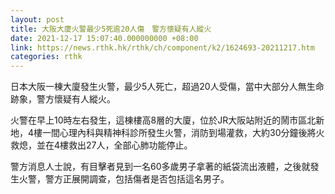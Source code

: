 ```yaml
---
layout: post
title: 大阪大廈火警最少5死逾20人傷　警方懷疑有人縱火
date: 2021-12-17 15:07:40.000000000 +08:00
link: https://news.rthk.hk/rthk/ch/component/k2/1624693-20211217.htm
categories: rthk
---
```


日本大阪一棟大廈發生火警，最少5人死亡，超過20人受傷，當中大部分人無生命跡象，警方懷疑有人縱火。

火警在早上10時左右發生，這棟樓高8層的大廈，位於JR大阪站附近的鬧市區北新地，4樓一間心理內科與精神科診所發生火警，消防到場灌救，大約30分鐘後將火救熄，並在4樓救出27人，全部心肺功能停止。

警方消息人士說，有目擊者見到一名60多歲男子拿著的紙袋流出液體，之後就發生火警，警方正展開調查，包括傷者是否包括這名男子。
